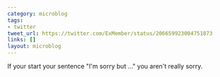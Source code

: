 ```yaml
---
category: microblog
tags:
- twitter
tweet_url: https://twitter.com/ExMember/status/206659923004751873
links: []
layout: microblog
---
```

If your start your sentence "I'm sorry but …" you aren't really sorry.
